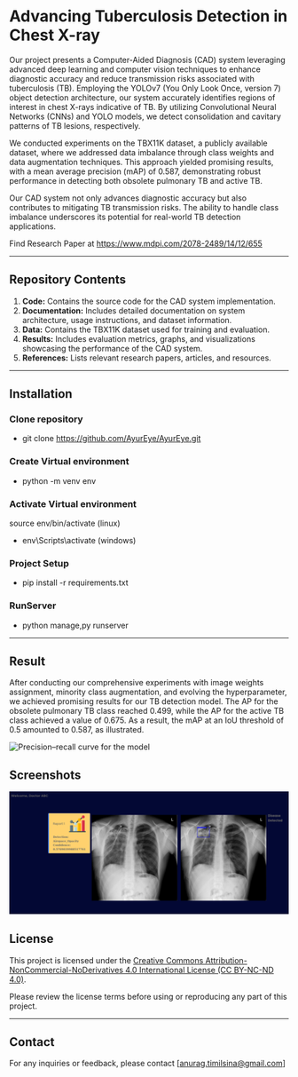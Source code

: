 # Advancing Tuberculosis Detection in Chest X-ray

Our project presents a Computer-Aided Diagnosis (CAD) system leveraging advanced deep learning and computer vision techniques to enhance diagnostic accuracy and reduce transmission risks associated with tuberculosis (TB). Employing the YOLOv7 (You Only Look Once, version 7) object detection architecture, our system accurately identifies regions of interest in chest X-rays indicative of TB. By utilizing Convolutional Neural Networks (CNNs) and YOLO models, we detect consolidation and cavitary patterns of TB lesions, respectively.

We conducted experiments on the TBX11K dataset, a publicly available dataset, where we addressed data imbalance through class weights and data augmentation techniques. This approach yielded promising results, with a mean average precision (mAP) of 0.587, demonstrating robust performance in detecting both obsolete pulmonary TB and active TB. 

Our CAD system not only advances diagnostic accuracy but also contributes to mitigating TB transmission risks. The ability to handle class imbalance underscores its potential for real-world TB detection applications.

Find Research Paper at https://www.mdpi.com/2078-2489/14/12/655

---

## Repository Contents

1. **Code:** Contains the source code for the CAD system implementation.
2. **Documentation:** Includes detailed documentation on system architecture, usage instructions, and dataset information.
3. **Data:** Contains the TBX11K dataset used for training and evaluation.
4. **Results:** Includes evaluation metrics, graphs, and visualizations showcasing the performance of the CAD system.
5. **References:** Lists relevant research papers, articles, and resources.

---

## Installation

### Clone repository
 - git clone https://github.com/AyurEye/AyurEye.git

### Create Virtual environment
 - python -m venv env

### Activate Virtual environment
source env/bin/activate (linux)
 - env\Scripts\activate (windows)


### Project Setup 
 - pip install -r requirements.txt

### RunServer 
 - python manage,py runserver 

---

## Result

After conducting our comprehensive experiments with image weights assignment, minority class augmentation, and evolving the hyperparameter, we achieved promising results for our TB detection model. The AP for the obsolete pulmonary TB class reached 0.499, while the AP for the active TB class achieved a value of 0.675. As a result, the mAP at an IoU threshold of 0.5 amounted to 0.587, as illustrated.

![Precision–recall curve for the model](https://www.mdpi.com/information/information-14-00655/article_deploy/html/images/information-14-00655-g014.png)

## Screenshots
![Screenshots](media/screenshot.png)

## License

This project is licensed under the [Creative Commons Attribution-NonCommercial-NoDerivatives 4.0 International License (CC BY-NC-ND 4.0)](https://creativecommons.org/licenses/by-nc-nd/4.0/). 

Please review the license terms before using or reproducing any part of this project.

---
## Contact

For any inquiries or feedback, please contact [anurag.timilsina@gmail.com]